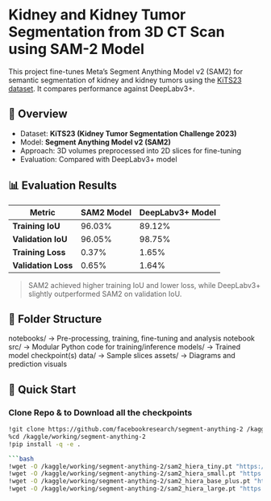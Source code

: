 # Kidney and Kidney Tumor Segmentation from 3D CT Scan using SAM-2 Model

This project fine-tunes Meta’s Segment Anything Model v2 (SAM2) for semantic segmentation of kidney and kidney tumors using the [KiTS23 dataset](https://kits-challenge.org/). It compares performance against DeepLabv3+.

## 🧠 Overview

- Dataset: **KiTS23 (Kidney Tumor Segmentation Challenge 2023)**
- Model: **Segment Anything Model v2 (SAM2)**
- Approach: 3D volumes preprocessed into 2D slices for fine-tuning
- Evaluation: Compared with DeepLabv3+ model

## 📊 Evaluation Results

| Metric              | SAM2 Model      | DeepLabv3+ Model |
|---------------------|-----------------|------------------|
| **Training IoU**     | 96.03%          | 89.12%           |
| **Validation IoU**   | 96.05%          | 98.75%           |
| **Training Loss**    | 0.37%           | 1.65%            |
| **Validation Loss**  | 0.65%           | 1.64%            |

> SAM2 achieved higher training IoU and lower loss, while DeepLabv3+ slightly outperformed SAM2 on validation IoU.

## 📁 Folder Structure

notebooks/ → Pre-processing, training, fine-tuning and analysis notebook
src/ → Modular Python code for training/inference
models/ → Trained model checkpoint(s)
data/ → Sample slices
assets/ → Diagrams and prediction visuals 


## 🚀 Quick Start

### Clone Repo & to Download all the checkpoints
```bash
!git clone https://github.com/facebookresearch/segment-anything-2 /kaggle/working/segment-anything-2
%cd /kaggle/working/segment-anything-2
!pip install -q -e .

```bash
!wget -O /kaggle/working/segment-anything-2/sam2_hiera_tiny.pt "https://dl.fbaipublicfiles.com/segment_anything_2/072824/sam2_hiera_tiny.pt"
!wget -O /kaggle/working/segment-anything-2/sam2_hiera_small.pt "https://dl.fbaipublicfiles.com/segment_anything_2/072824/sam2_hiera_small.pt"
!wget -O /kaggle/working/segment-anything-2/sam2_hiera_base_plus.pt "https://dl.fbaipublicfiles.com/segment_anything_2/072824/sam2_hiera_base_plus.pt"
!wget -O /kaggle/working/segment-anything-2/sam2_hiera_large.pt "https://dl.fbaipublicfiles.com/segment_anything_2/072824/sam2_hiera_large.pt"






